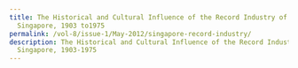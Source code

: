 ```yaml
---
title: The Historical and Cultural Influence of the Record Industry of
  Singapore, 1903 to1975
permalink: /vol-8/issue-1/May-2012/singapore-record-industry/
description: The Historical and Cultural Influence of the Record Industry of
  Singapore, 1903-1975
---
```

